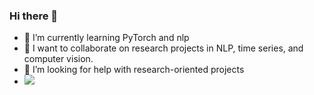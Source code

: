 ### Hi there 👋
- 🌱 I’m currently learning PyTorch and nlp
- 👯 I want to collaborate on research projects in NLP, time series, and computer vision.
- 🤔 I’m looking for help with research-oriented projects
- ![](https://komarev.com/ghpvc/?username=govindrathore27&color=blue)

<!--
**govindrathore27/govindrathore27** is a ✨ _special_ ✨ repository because its `README.md` (this file) appears on your GitHub profile.

Here are some ideas to get you started:

- 🔭 I’m currently working on ...
- 🌱 I’m currently learning PyTorch and nlp
- 👯 I’m looking to collaborate on research projects in fields like nlp, rule based learning ,computer vision.
- 🤔 I’m looking for help with ...
- 💬 Ask me about ...
- 📫 How to reach me: ...
- 😄 Pronouns: ...
- ⚡ Fun fact: ...
-->
